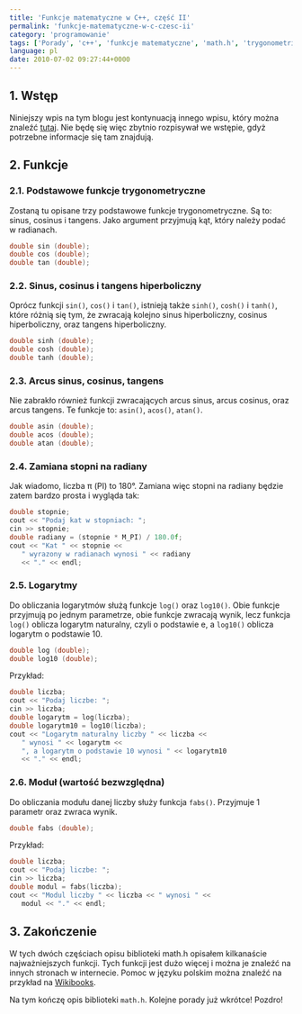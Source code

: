 ```yaml
---
title: 'Funkcje matematyczne w C++, część II'
permalink: 'funkcje-matematyczne-w-c-czesc-ii'
category: 'programowanie'
tags: ['Porady', 'c++', 'funkcje matematyczne', 'math.h', 'trygonometria', 'sinus', 'cosinus', 'tangens', 'sinus hiperboliczny', 'cosinus hiperboliczny', 'tangens hiperboliczny', 'arcus sinus', 'arcus cosinus', 'arcus tangens', 'stopnie', 'radiany', 'logarytm', 'moduł']
language: pl
date: 2010-07-02 09:27:44+0000
---
```


## 1. Wstęp

Niniejszy wpis na tym blogu jest kontynuacją innego wpisu, który można znaleźć [tutaj](/blog/funkcje-matematyczne-w-c-czesc-i/). Nie będę się więc zbytnio rozpisywał we wstępie, gdyż potrzebne informacje się tam znajdują.

## 2. Funkcje

### 2.1. Podstawowe funkcje trygonometryczne

Zostaną tu opisane trzy podstawowe funkcje trygonometryczne. Są to: sinus, cosinus i tangens. Jako argument przyjmują kąt, który należy podać w radianach.

```cpp
double sin (double);
double cos (double);
double tan (double);
```

### 2.2. Sinus, cosinus i tangens hiperboliczny

Oprócz funkcji `sin()`, `cos()` i `tan()`, istnieją także `sinh()`, `cosh()` i `tanh()`, które różnią się tym, że zwracają kolejno sinus hiperboliczny, cosinus hiperboliczny, oraz tangens hiperboliczny.

```cpp
double sinh (double);
double cosh (double);
double tanh (double);
```

### 2.3. Arcus sinus, cosinus, tangens

Nie zabrakło również funkcji zwracających arcus sinus, arcus cosinus, oraz arcus tangens. Te funkcje to: `asin()`, `acos()`, `atan()`.

```cpp
double asin (double);
double acos (double);
double atan (double);
```

### 2.4. Zamiana stopni na radiany

Jak wiadomo, liczba π (PI) to 180°. Zamiana więc stopni na radiany będzie zatem bardzo prosta i wygląda tak:

```cpp
double stopnie;
cout << "Podaj kat w stopniach: ";
cin >> stopnie;
double radiany = (stopnie * M_PI) / 180.0f;
cout << "Kat " << stopnie <<
   " wyrazony w radianach wynosi " << radiany
   << "." << endl;
```

### 2.5. Logarytmy

Do obliczania logarytmów służą funkcje `log()` oraz `log10()`. Obie funkcje przyjmują po jednym parametrze, obie funkcje zwracają wynik, lecz funkcja `log()` oblicza logarytm naturalny, czyli o podstawie e, a `log10()` oblicza logarytm o podstawie 10.

```cpp
double log (double);
double log10 (double);
```

Przykład:

```cpp
double liczba;
cout << "Podaj liczbe: ";
cin >> liczba;
double logarytm = log(liczba);
double logarytm10 = log10(liczba);
cout << "Logarytm naturalny liczby " << liczba <<
   " wynosi " << logarytm <<
   ", a logarytm o podstawie 10 wynosi " << logarytm10
   << "." << endl;
```

### 2.6. Moduł (wartość bezwzględna)

Do obliczania modułu danej liczby służy funkcja `fabs()`. Przyjmuje 1 parametr oraz zwraca wynik.

```cpp
double fabs (double);
```

Przykład:

```cpp
double liczba;
cout << "Podaj liczbe: ";
cin >> liczba;
double modul = fabs(liczba);
cout << "Modul liczby " << liczba << " wynosi " <<
   modul << "." << endl;
```

## 3. Zakończenie

W tych dwóch częściach opisu biblioteki math.h opisałem kilkanaście najważniejszych funkcji. Tych funkcji jest dużo więcej i można je znaleźć na innych stronach w internecie. Pomoc w języku polskim można znaleźć na przykład na [Wikibooks](https://pl.wikibooks.org/wiki/C/Biblioteka_standardowa/Indeks_tematyczny#math.h).

Na tym kończę opis biblioteki `math.h`. Kolejne porady już wkrótce! Pozdro!
